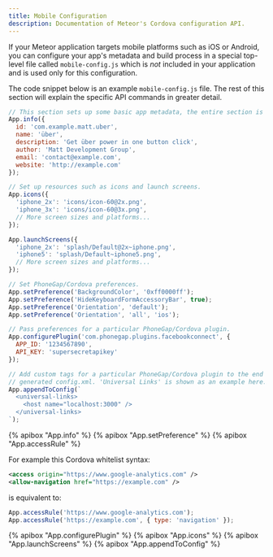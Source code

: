 ```yaml
---
title: Mobile Configuration
description: Documentation of Meteor's Cordova configuration API.
---
```


If your Meteor application targets mobile platforms such as iOS or
Android, you can configure your app's metadata and build process
in a special top-level file called
`mobile-config.js` which is *not* included in your application and is used only
for this configuration.

The code snippet below is an example `mobile-config.js` file. The rest of this
section will explain the specific API commands in greater detail.

```js
// This section sets up some basic app metadata, the entire section is optional.
App.info({
  id: 'com.example.matt.uber',
  name: 'über',
  description: 'Get über power in one button click',
  author: 'Matt Development Group',
  email: 'contact@example.com',
  website: 'http://example.com'
});

// Set up resources such as icons and launch screens.
App.icons({
  'iphone_2x': 'icons/icon-60@2x.png',
  'iphone_3x': 'icons/icon-60@3x.png',
  // More screen sizes and platforms...
});

App.launchScreens({
  'iphone_2x': 'splash/Default@2x~iphone.png',
  'iphone5': 'splash/Default~iphone5.png',
  // More screen sizes and platforms...
});

// Set PhoneGap/Cordova preferences.
App.setPreference('BackgroundColor', '0xff0000ff');
App.setPreference('HideKeyboardFormAccessoryBar', true);
App.setPreference('Orientation', 'default');
App.setPreference('Orientation', 'all', 'ios');

// Pass preferences for a particular PhoneGap/Cordova plugin.
App.configurePlugin('com.phonegap.plugins.facebookconnect', {
  APP_ID: '1234567890',
  API_KEY: 'supersecretapikey'
});

// Add custom tags for a particular PhoneGap/Cordova plugin to the end of the
// generated config.xml. 'Universal Links' is shown as an example here.
App.appendToConfig(`
  <universal-links>
    <host name="localhost:3000" />
  </universal-links>
`);
```

{% apibox "App.info" %}
{% apibox "App.setPreference" %}
{% apibox "App.accessRule" %}

For example this Cordova whitelist syntax:

```xml
<access origin="https://www.google-analytics.com" />
<allow-navigation href="https://example.com" />
```

is equivalent to:

```js
App.accessRule('https://www.google-analytics.com');
App.accessRule('https://example.com', { type: 'navigation' });
```

{% apibox "App.configurePlugin" %}
{% apibox "App.icons" %}
{% apibox "App.launchScreens" %}
{% apibox "App.appendToConfig" %}

